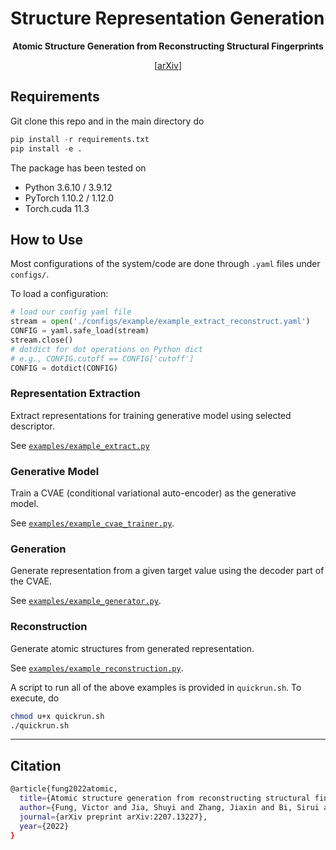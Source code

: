 # Structure Representation Generation

<div align="center">

**Atomic Structure Generation from Reconstructing Structural Fingerprints**

[[arXiv](https://arxiv.org/abs/2207.13227)]

</div>

## Requirements

Git clone this repo and in the main directory do

```python
pip install -r requirements.txt
pip install -e .
```

The package has been tested on

- Python 3.6.10 / 3.9.12
- PyTorch 1.10.2 / 1.12.0
- Torch.cuda 11.3

## How to Use

Most configurations of the system/code are done through `.yaml` files under `configs/`. 

To load a configuration:

```python
# load our config yaml file
stream = open('./configs/example/example_extract_reconstruct.yaml')
CONFIG = yaml.safe_load(stream)
stream.close()
# dotdict for dot operations on Python dict 
# e.g., CONFIG.cutoff == CONFIG['cutoff']
CONFIG = dotdict(CONFIG)
```

### Representation Extraction

Extract representations for training generative model using selected descriptor.

See [`examples/example_extract.py`](https://github.com/Fung-Lab/StructRepGen/blob/main/examples/example_extract.py)

### Generative Model

Train a CVAE (conditional variational auto-encoder) as the generative model. 

See [`examples/example_cvae_trainer.py`](https://github.com/Fung-Lab/StructRepGen/blob/main/examples/example_cvae_trainer.py).

### Generation

Generate representation from a given target value using the decoder part of the CVAE. 

See [`examples/example_generator.py`](https://github.com/Fung-Lab/StructRepGen/blob/main/examples/example_generator.py).

### Reconstruction

Generate atomic structures from generated representation.

See [`examples/example_reconstruction.py`](https://github.com/Fung-Lab/StructRepGen/blob/main/examples/example_reconstruction.py).

A script to run all of the above examples is provided in `quickrun.sh`. To execute, do

```bash
chmod u+x quickrun.sh
./quickrun.sh
```
______________________________________________________________________

## Citation

```bash
@article{fung2022atomic,
  title={Atomic structure generation from reconstructing structural fingerprints},
  author={Fung, Victor and Jia, Shuyi and Zhang, Jiaxin and Bi, Sirui and Yin, Junqi and Ganesh, P},
  journal={arXiv preprint arXiv:2207.13227},
  year={2022}
}
```